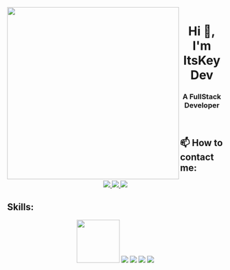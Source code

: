 <img align="left" width="400" src="https://img.icons8.com/external-icongeek26-flat-icongeek26/256/external-alien-retro-80s-icongeek26-flat-icongeek26.png">
<h1 align="center">Hi 👋, I'm ItsKeyDev</h1>
<p align="center">
  <h3 align="center">A FullStack Developer </h3>
</p>

<br />

## 📫 How to contact me:


<p align="center">
  <a href="https://www.facebook.com/trinhxuankien.2003/" alt="Facebook">
    <img src="https://img.icons8.com/fluent/48/000000/facebook-new.png" target="_blank" />
  </a> 
  <a href="https://github.com/ItsKeyDev" alt="Github">
    <img src="https://img.icons8.com/fluent/48/000000/github.png"/>
  </a> 

  <a href="mailto:txkien.dev@gmail.com" alt="Email">
    <img src="https://img.icons8.com/fluent/48/000000/mailing.png"/>
  </a>
</p>

## Skills:
<p align="center">
  <img  width="100" src="https://img.icons8.com/bubbles/256/react.png"/>
  <img src="https://img.icons8.com/color/256/nodejs.png"/>
  <img src="https://img.icons8.com/color/256/mongodb.png"/>
  <img src="https://img.icons8.com/color/256/express-js.png"/>
  <img src="https://img.icons8.com/fluency/256/laravel.png"/>
  <img src="https://img.icons8.com/fluency/256/mysql-logo.png/>
</p>

